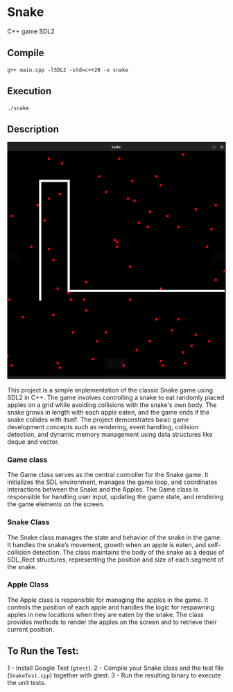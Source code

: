 # Snake
C++ game
SDL2

## Compile
```
g++ main.cpp -lSDL2 -std=c++20 -o snake
```

## Execution
```
./snake
```


## Description

![Snake Game Screenshot](./img/Snake_Screenshot.png)


This project is a simple implementation of the classic Snake game using SDL2 in C++. The game involves controlling a snake to eat randomly placed apples on a grid while avoiding collisions with the snake's own body. The snake grows in length with each apple eaten, and the game ends if the snake collides with itself. The project demonstrates basic game development concepts such as rendering, event handling, collision detection, and dynamic memory management using data structures like deque and vector.




### Game class

The Game class serves as the central controller for the Snake game. It initializes the SDL environment, manages the game loop, and coordinates interactions between the Snake and the Apples. The Game class is responsible for handling user input, updating the game state, and rendering the game elements on the screen.

### Snake Class
The Snake class manages the state and behavior of the snake in the game. It handles the snake’s movement, growth when an apple is eaten, and self-collision detection. The class maintains the body of the snake as a deque of SDL_Rect structures, representing the position and size of each segment of the snake.

### Apple Class
The Apple class is responsible for managing the apples in the game. It controls the position of each apple and handles the logic for respawning apples in new locations when they are eaten by the snake. The class provides methods to render the apples on the screen and to retrieve their current position.

## To Run the Test:
1 - Install Google Test (`gtest`).
2 - Compile your Snake class and the test file (`SnakeTest.cpp`) together with gtest.
3 - Run the resulting binary to execute the unit tests.

